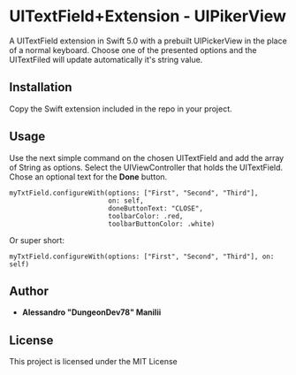 # UITextField+Extension - UIPikerView

A UITextField extension in Swift 5.0 with a prebuilt UIPickerView in the place of a normal keyboard. Choose one of the presented options and the UITextFiled will update automatically it's string value.

## Installation

Copy the Swift extension included in the repo in your project.


## Usage

Use the next simple command on the chosen UITextField and add the array of String as options. Select the UIViewController that holds the UITextField. Chose an optional text for the **Done** button.

```
myTxtField.configureWith(options: ["First", "Second", "Third"], 
                         on: self, 
                         doneButtonText: "CLOSE",
                         toolbarColor: .red, 
                         toolbarButtonColor: .white)
```

Or super short:

```
myTxtField.configureWith(options: ["First", "Second", "Third"], on: self)
```


## Author

* **Alessandro "DungeonDev78" Manilii**

## License

This project is licensed under the MIT License
